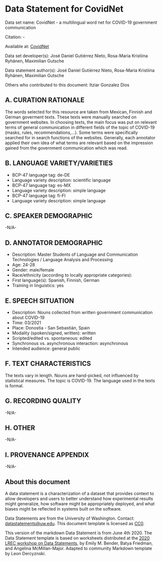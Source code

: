 # Data Statement for CovidNet

Data set name: CovidNet - a multilingual word net for COVID-19 government communication

Citation: - 

Available at: [CovidNet](https://covidnet.github.io)

Data set developer(s): José Daniel Gutiérrez Nieto, Rosa-Maria Kristiina Ryhänen, Maximilian Gutsche

Data statement author(s): José Daniel Gutiérrez Nieto, Rosa-Maria Kristiina Ryhänen, Maximilian Gutsche

Others who contributed to this document: Itziar Gonzalez Dios

## A. CURATION RATIONALE 

The words selected for this resource are taken from Mexican, Finnish and German goverment texts. These texts were manually searched on government websites. In choosing texts, the main focus was put on relevant terms of general communication in different fields of the topic of COVID-19 (masks, rules, recommendations,...). Some terms were specifically searched for in search functions of the websites. Generally, each annotator applied their own idea of what terms are relevant based on the impression gained from the government communication which was read.

## B. LANGUAGE VARIETY/VARIETIES

* BCP-47 language tag: de-DE
* Language variety description: scientific language
* BCP-47 language tag: es-MX
* Language variety description: simple language
* BCP-47 language tag: fi-FI
* Language variety description: simple language
 
## C. SPEAKER DEMOGRAPHIC

-N/A-
 
## D. ANNOTATOR DEMOGRAPHIC

* Description: Master Students of Language and Communication Technologies / Language Analysis and Processing
* Age: 24-28
* Gender: male/female
* Race/ethnicity (according to locally appropriate categories): 
* First language(s): Spanish, Finnish, German
* Training in linguistics: yes


## E. SPEECH SITUATION

* Description: Nouns collected from written government communication about COVID-19
* Time: 03/2021
* Place: Donostia - San Sebastián, Spain
* Modality (spoken/signed, written): written
* Scripted/edited vs. spontaneous: edited
* Synchronous vs. asynchronous interaction: asynchronous
* Intended audience: general public

## F. TEXT CHARACTERISTICS

The texts vary in length. Nouns are hand-picked, not influenced by statistical measures. The topic is COVID-19. The language used in the texts is formal.

## G. RECORDING QUALITY

-N/A-

## H. OTHER

-N/A-

## I. PROVENANCE APPENDIX

-N/A-

## About this document

A data statement is a characterization of a dataset that provides context to allow developers and users to better understand how experimental results might generalize, how software might be appropriately deployed, and what biases might be reflected in systems built on the software.

Data Statements are from the University of Washington. Contact: [datastatements@uw.edu](mailto:datastatements@uw.edu). This document template is licensed as [CC0](https://creativecommons.org/share-your-work/public-domain/cc0/).

This version of the markdown Data Statement is from June 4th 2020. The Data Statement template is based on worksheets distributed at the [2020 LREC workshop on Data Statements](https://sites.google.com/uw.edu/data-statements-for-nlp/), by Emily M. Bender, Batya Friedman, and Angelina McMillan-Major. Adapted to community Markdown template by Leon Dercyznski.
